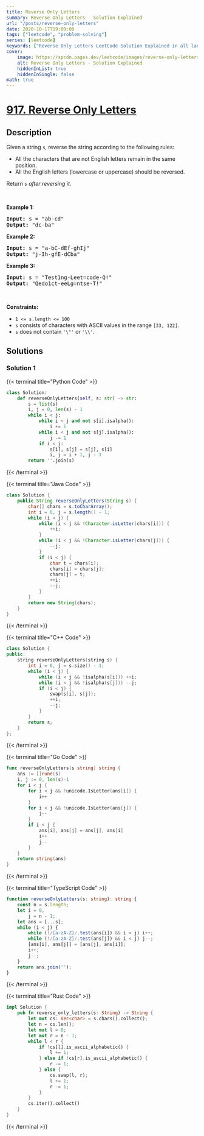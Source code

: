```yaml
---
title: Reverse Only Letters
summary: Reverse Only Letters - Solution Explained
url: "/posts/reverse-only-letters"
date: 2020-10-17T19:00:00
tags: ["leetcode", "problem-solving"]
series: [leetcode]
keywords: ["Reverse Only Letters LeetCode Solution Explained in all languages", "917", "leetcode question 917", "Reverse Only Letters", "LeetCode", "leetcode solution in Python3 C++ Java Go PHP Ruby Swift TypeScript Rust C# JavaScript C", "GeeksforGeeks", "InterviewBit", "Coding Ninjas", "HackerRank", "HackerEarth", "CodeChef", "TopCoder", "AlgoExpert", "freeCodeCamp", "Codeforces", "GitHub", "AtCoder", "Samir Paul"]
cover:
    image: https://spcdn.pages.dev/leetcode/images/reverse-only-letters.webp
    alt: Reverse Only Letters - Solution Explained
    hiddenInList: true
    hiddenInSingle: false
math: true
---
```



# [917. Reverse Only Letters](https://leetcode.com/problems/reverse-only-letters)


## Description

<p>Given a string <code>s</code>, reverse the string according to the following rules:</p>

<ul>
	<li>All the characters that are not English letters remain in the same position.</li>
	<li>All the English letters (lowercase or uppercase) should be reversed.</li>
</ul>

<p>Return <code>s</code><em> after reversing it</em>.</p>

<p>&nbsp;</p>
<p><strong class="example">Example 1:</strong></p>
<pre><strong>Input:</strong> s = "ab-cd"
<strong>Output:</strong> "dc-ba"
</pre><p><strong class="example">Example 2:</strong></p>
<pre><strong>Input:</strong> s = "a-bC-dEf-ghIj"
<strong>Output:</strong> "j-Ih-gfE-dCba"
</pre><p><strong class="example">Example 3:</strong></p>
<pre><strong>Input:</strong> s = "Test1ng-Leet=code-Q!"
<strong>Output:</strong> "Qedo1ct-eeLg=ntse-T!"
</pre>
<p>&nbsp;</p>
<p><strong>Constraints:</strong></p>

<ul>
	<li><code>1 &lt;= s.length &lt;= 100</code></li>
	<li><code>s</code> consists of characters with ASCII values in the range <code>[33, 122]</code>.</li>
	<li><code>s</code> does not contain <code>&#39;\&quot;&#39;</code> or <code>&#39;\\&#39;</code>.</li>
</ul>

## Solutions

### Solution 1

<!-- tabs:start -->

{{< terminal title="Python Code" >}}
```python
class Solution:
    def reverseOnlyLetters(self, s: str) -> str:
        s = list(s)
        i, j = 0, len(s) - 1
        while i < j:
            while i < j and not s[i].isalpha():
                i += 1
            while i < j and not s[j].isalpha():
                j -= 1
            if i < j:
                s[i], s[j] = s[j], s[i]
                i, j = i + 1, j - 1
        return ''.join(s)
```
{{< /terminal >}}

{{< terminal title="Java Code" >}}
```java
class Solution {
    public String reverseOnlyLetters(String s) {
        char[] chars = s.toCharArray();
        int i = 0, j = s.length() - 1;
        while (i < j) {
            while (i < j && !Character.isLetter(chars[i])) {
                ++i;
            }
            while (i < j && !Character.isLetter(chars[j])) {
                --j;
            }
            if (i < j) {
                char t = chars[i];
                chars[i] = chars[j];
                chars[j] = t;
                ++i;
                --j;
            }
        }
        return new String(chars);
    }
}
```
{{< /terminal >}}

{{< terminal title="C++ Code" >}}
```cpp
class Solution {
public:
    string reverseOnlyLetters(string s) {
        int i = 0, j = s.size() - 1;
        while (i < j) {
            while (i < j && !isalpha(s[i])) ++i;
            while (i < j && !isalpha(s[j])) --j;
            if (i < j) {
                swap(s[i], s[j]);
                ++i;
                --j;
            }
        }
        return s;
    }
};
```
{{< /terminal >}}

{{< terminal title="Go Code" >}}
```go
func reverseOnlyLetters(s string) string {
	ans := []rune(s)
	i, j := 0, len(s)-1
	for i < j {
		for i < j && !unicode.IsLetter(ans[i]) {
			i++
		}
		for i < j && !unicode.IsLetter(ans[j]) {
			j--
		}
		if i < j {
			ans[i], ans[j] = ans[j], ans[i]
			i++
			j--
		}
	}
	return string(ans)
}
```
{{< /terminal >}}

{{< terminal title="TypeScript Code" >}}
```ts
function reverseOnlyLetters(s: string): string {
    const n = s.length;
    let i = 0,
        j = n - 1;
    let ans = [...s];
    while (i < j) {
        while (!/[a-zA-Z]/.test(ans[i]) && i < j) i++;
        while (!/[a-zA-Z]/.test(ans[j]) && i < j) j--;
        [ans[i], ans[j]] = [ans[j], ans[i]];
        i++;
        j--;
    }
    return ans.join('');
}
```
{{< /terminal >}}

{{< terminal title="Rust Code" >}}
```rust
impl Solution {
    pub fn reverse_only_letters(s: String) -> String {
        let mut cs: Vec<char> = s.chars().collect();
        let n = cs.len();
        let mut l = 0;
        let mut r = n - 1;
        while l < r {
            if !cs[l].is_ascii_alphabetic() {
                l += 1;
            } else if !cs[r].is_ascii_alphabetic() {
                r -= 1;
            } else {
                cs.swap(l, r);
                l += 1;
                r -= 1;
            }
        }
        cs.iter().collect()
    }
}
```
{{< /terminal >}}

<!-- tabs:end -->

<!-- end -->

